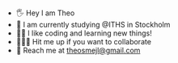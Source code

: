 
- 🖐 Hey I am Theo 
- 🌁 I am currently studying @ITHS in Stockholm 
- 👨‍💻 I like coding and learning new things!
- 🏄🏻‍♂️ Hit me up if you want to collaborate
- 💯 Reach me at theosmejl@gmail.com 
    
<!--
**Kalibercoder/Kalibercoder** is a ✨ _special_ ✨ repository because its `README.md` (this file) appears on your GitHub profile.
-->

